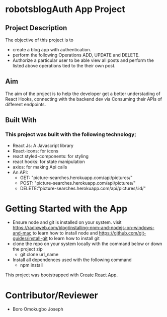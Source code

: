 # robotsblogAuth App Project

## Project Description
The objective of this project is to 
  * create a blog app with authentication.
  * perform the following Operations ADD, UPDATE and DELETE.
  * Authorize a particular user to be able view all posts and perform the listed above operations tied to the their own post.

## Aim
The aim of the project is to help the developer get a better understading of React Hooks, connecting with the backend dev via Consuming their APIs of different endpoints. 

## Built With
### This project was built with the following technology;
 * React Js: A Javascript library
 * React-icons: for icons
 * react styled-components: for styling
 * react hooks: for state manipulation
 * axios: for making Api calls
 * An API: 
    - GET: "picture-searches.herokuapp.com/api/pictures/" 
    - POST: "picture-searches.herokuapp.com/api/pictures/" 
    - DELETE:"picture-searches.herokuapp.com/api/pictures/:id/"


# Getting Started with the App

* Ensure node and git is installed on your system. visit https://radixweb.com/blog/installing-npm-and-nodejs-on-windows-and-mac to learn how to install node and https://github.com/git-guides/install-git to learn how to install git
* clone the repo on your system locally with the command below or down the project zip
  - git clone url_name
* Install all dependences used with the following command
  - npm install


This project was bootstrapped with [Create React App](https://github.com/facebook/create-react-app).

# Contributor/Reviewer
- Boro Omokugbo Joseph 


